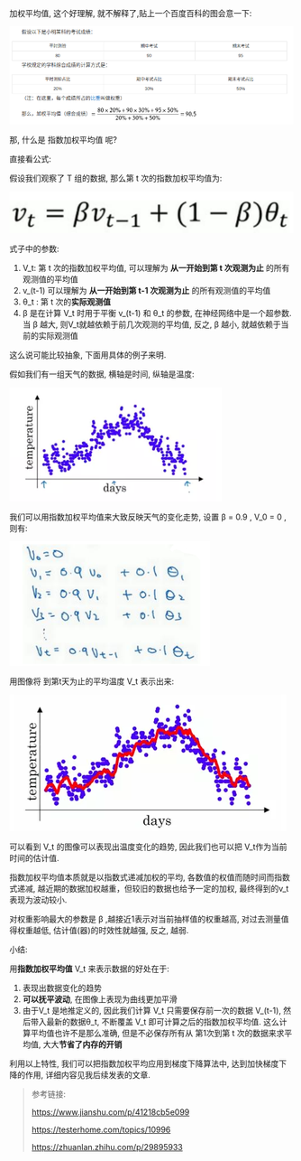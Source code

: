 加权平均值, 这个好理解, 就不解释了,贴上一个百度百科的图会意一下:

![1548336613912](assets/1548336613912.png)

那, 什么是 指数加权平均值 呢?

直接看公式:

假设我们观察了 T 组的数据, 那么第 t 次的指数加权平均值为:

![1548336814027](assets/1548336814027.png)

式子中的参数:

1. V\_t: 第 t 次的指数加权平均值, 可以理解为 **从一开始到第 t 次观测为止** 的所有观测值的平均值
2. v\_(t-1) 可以理解为 **从一开始到第 t-1 次观测为止** 的所有观测值的平均值
3. θ\_t : 第 t 次的**实际观测值**
4. β 是在计算 V\_t 时用于平衡 v\_(t-1)  和 θ\_t 的参数, 在神经网络中是一个超参数. 当 β 越大, 则V\_t就越依赖于前几次观测的平均值, 反之,  β 越小, 就越依赖于当前的实际观测值

这么说可能比较抽象, 下面用具体的例子来明.

假如我们有一组天气的数据, 横轴是时间, 纵轴是温度:

![1548338704781](assets/1548338704781.png)

我们可以用指数加权平均值来大致反映天气的变化走势, 设置 β = 0.9 , V\_0 = 0 , 则有:

![1548377550539](assets/1548377550539.png)

用图像将 到第t天为止的平均温度 V\_t 表示出来:

![1548377612251](assets/1548377612251.png)

可以看到 V\_t 的图像可以表现出温度变化的趋势,  因此我们也可以把 V\_t作为当前时间的估计值.

指数加权平均值本质就是以指数式递减加权的平均, 各数值的权值而随时间而指数式递减, 越近期的数据加权越重，但较旧的数据也给予一定的加权,  最终得到的v\_t表现为波动较小. 

对权重影响最大的参数是 β ,越接近1表示对当前抽样值的权重越高, 对过去测量值得权重越低, 估计值(器)的时效性就越强, 反之, 越弱.

小结:

用**指数加权平均值**  V\_t 来表示数据的好处在于:

1. 表现出数据变化的趋势
2. **可以抚平波动**, 在图像上表现为曲线更加平滑
3. 由于V\_t 是地推定义的, 因此我们计算 V\_t 只需要保存前一次的数据 V\_(t-1), 然后带入最新的数据θ\_t,  不断覆盖 V\_t 即可计算之后的指数加权平均值. 这么计算平均值也许不是那么准确, 但是不必保存所有从 第1次到第 t 次的数据来求平均值, 大大**节省了内存的开销**

利用以上特性, 我们可以把指数加权平均应用到梯度下降算法中, 达到加快梯度下降的作用, 详细内容见我后续发表的文章.



> 参考链接:
>
> https://www.jianshu.com/p/41218cb5e099
>
> https://testerhome.com/topics/10996
>
> https://zhuanlan.zhihu.com/p/29895933